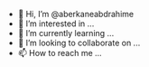 - 👋 Hi, I’m @aberkaneabdrahime
- 👀 I’m interested in ...
- 🌱 I’m currently learning ...
- 💞️ I’m looking to collaborate on ...
- 📫 How to reach me ...

<!---
aberkaneabdrahime/aberkaneabdrahime is a ✨ special ✨ repository because its `README.md` (this file) appears on your GitHub profile.
You can click the Preview link to take a look at your changes.
--->
